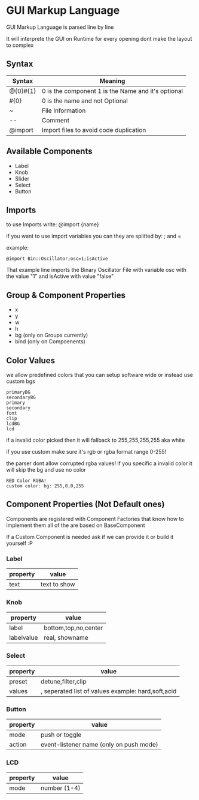 # GUI Markup Language

GUI Markup Language is parsed line by line

It will interprete the GUI on Runtime for every opening dont make the layout to complex

## Syntax

| Syntax    | Meaning |
|-----------|---------|
| @{0}#{1}  | 0 is the component 1 is the Name and it's optional |
| #{0}      | 0 is the name and not Optional |
| ~         | File Information |
| --        | Comment
| @import   | Import files to avoid code duplication

## Available Components

- Label
- Knob
- Slider
- Select
- Button

## Imports

to use Imports write: @import {name}

if you want to use import variables you can they are splitted by: ; and =

example:
```
@import Bin::Oscillator;osc=1;isActive
```
That example line imports the Binary Oscillator File with variable osc with the value "1" and isActive with value "false"

## Group & Component Properties

- x
- y
- w
- h
- bg (only on Groups currently)
- bind (only on Compoenents)

## Color Values

we allow predefined colors that you can setup software wide or instead use custom bgs

```
primaryBG
secondaryBG
primary
secondary
font
clip
lcdBG
lcd
```

if a invalid color picked then it will fallback to 255,255,255,255 aka white

if you use custom make sure it's rgb or rgba format range 0-255!

the parser dont allow corrupted rgba values! if you specific a invalid color it will skip the bg and use no color

```
RED Color RGBA!
custom color: bg: 255,0,0,255
```

## Component Properties (Not Default ones)

Components are registered with Component Factories that know how to implement them all of the are based on BaseComponent

If a Custom Component is needed ask if we can provide it or build it yourself :P

### Label

| property | value |
|----------|-------|
| text | text to show |

### Knob

| property | value |
|----------|-------|
| label | bottom,top,no,center |
| labelvalue | real, showname |

### Select

| property | value |
|----------|-------|
| preset | detune,filter,clip |
| values | , seperated list of values example: hard,soft,acid |


### Button
| property | value |
|----------|-------|
| mode | push or toggle |
| action | event-listener name (only on push mode) |

### LCD
| property | value |
|----------|-------|
| mode | number (1-4) |
